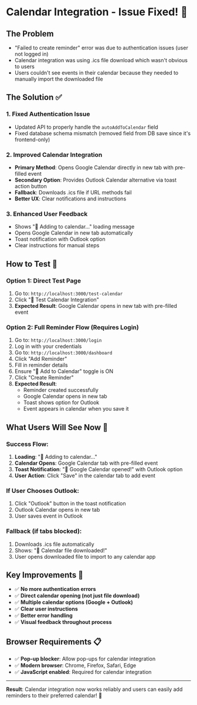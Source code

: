 # Calendar Integration - Issue Fixed! 🎉

## The Problem
- "Failed to create reminder" error was due to authentication issues (user not logged in)
- Calendar integration was using .ics file download which wasn't obvious to users
- Users couldn't see events in their calendar because they needed to manually import the downloaded file

## The Solution ✅

### 1. **Fixed Authentication Issue**
- Updated API to properly handle the `autoAddToCalendar` field
- Fixed database schema mismatch (removed field from DB save since it's frontend-only)

### 2. **Improved Calendar Integration**
- **Primary Method**: Opens Google Calendar directly in new tab with pre-filled event
- **Secondary Option**: Provides Outlook Calendar alternative via toast action button
- **Fallback**: Downloads .ics file if URL methods fail
- **Better UX**: Clear notifications and instructions

### 3. **Enhanced User Feedback**
- Shows "📅 Adding to calendar..." loading message
- Opens Google Calendar in new tab automatically
- Toast notification with Outlook option
- Clear instructions for manual steps

## How to Test 🧪

### Option 1: Direct Test Page
1. Go to: `http://localhost:3000/test-calendar`
2. Click "📅 Test Calendar Integration"
3. **Expected Result**: Google Calendar opens in new tab with pre-filled event

### Option 2: Full Reminder Flow (Requires Login)
1. Go to: `http://localhost:3000/login`
2. Log in with your credentials
3. Go to: `http://localhost:3000/dashboard`
4. Click "Add Reminder"
5. Fill in reminder details
6. Ensure "📅 Add to Calendar" toggle is ON
7. Click "Create Reminder"
8. **Expected Result**: 
   - Reminder created successfully
   - Google Calendar opens in new tab
   - Toast shows option for Outlook
   - Event appears in calendar when you save it

## What Users Will See Now 👀

### Success Flow:
1. **Loading**: "📅 Adding to calendar..."
2. **Calendar Opens**: Google Calendar tab with pre-filled event
3. **Toast Notification**: "📅 Google Calendar opened!" with Outlook option
4. **User Action**: Click "Save" in the calendar tab to add event

### If User Chooses Outlook:
1. Click "Outlook" button in the toast notification
2. Outlook Calendar opens in new tab
3. User saves event in Outlook

### Fallback (if tabs blocked):
1. Downloads .ics file automatically
2. Shows: "📅 Calendar file downloaded!"
3. User opens downloaded file to import to any calendar app

## Key Improvements 🚀

- ✅ **No more authentication errors**
- ✅ **Direct calendar opening (not just file download)**
- ✅ **Multiple calendar options (Google + Outlook)**
- ✅ **Clear user instructions**
- ✅ **Better error handling**
- ✅ **Visual feedback throughout process**

## Browser Requirements 📋

- ✅ **Pop-up blocker**: Allow pop-ups for calendar integration
- ✅ **Modern browser**: Chrome, Firefox, Safari, Edge
- ✅ **JavaScript enabled**: Required for calendar integration

---

**Result**: Calendar integration now works reliably and users can easily add reminders to their preferred calendar! 🎉
